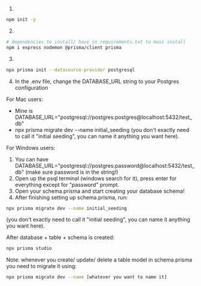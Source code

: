 1. 
```bash 
npm init -y
```
2. 
```bash
# dependencies to install/ have in requirements.txt to mass install
npm i express nodemon @prisma/client prisma
```
3. 
```bash
npx prisma init --datasource-provider postgresql
```
4. In the .env file, change the DATABASE_URL string to your Postgres configuration

For Mac users:
- Mine is DATABASE_URL="postgresql://postgres:postgres@localhost:5432/test_db"
- npx prisma migrate dev --name initial_seeding (you don't exactly need to call it "initial seeding", you can name it anything you want here).

For Windows users:
1. You can have DATABASE_URL="postgresql://postgres:password@localhost:5432/test_db" (make sure password is in the string!)
2. Open up the psql terminal (windows search for it), press enter for everything except for "password" prompt.
3. Open your schema.prisma and start creating your database schema!
4. After finishing setting up schema.prisma, run: 
```bash
npx prisma migrate dev --name initial_seeding
``` 
(you don't exactly need to call it "initial seeding", you can name it anything you want here).

After database + table + schema is created:
```bash
npx prisma studio
```

Note: whenever you create/ update/ delete a table model in schema.prisma you need to migrate it using:
```bash
npx prisma migrate dev --name [whatever you want to name it]
```